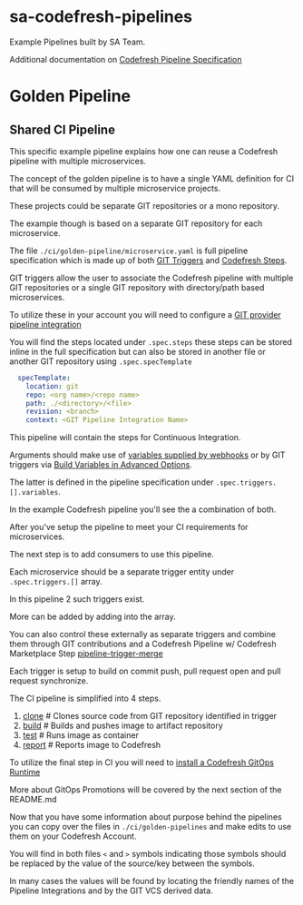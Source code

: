 # sa-codefresh-pipelines
Example Pipelines built by SA Team.

Additional documentation on [Codefresh Pipeline Specification](https://codefresh.io/docs/docs/integrations/codefresh-api/#full-pipeline-specification)

# Golden Pipeline
## Shared CI Pipeline

This specific example pipeline explains how one can reuse a Codefresh pipeline with multiple microservices.

The concept of the golden pipeline is to have a single YAML definition for CI that will be consumed by multiple microservice projects.

These projects could be separate GIT repositories or a mono repository.  

The example though is based on a separate GIT repository for each microservice.

The file `./ci/golden-pipeline/microservice.yaml` is full pipeline specification which is made up of both [GIT Triggers](https://codefresh.io/docs/docs/pipelines/triggers/git-triggers/) and [Codefresh Steps](https://codefresh.io/docs/docs/pipelines/steps/).

GIT triggers allow the user to associate the Codefresh pipeline with multiple GIT repositories or a single GIT repository with directory/path based microservices.

To utilize these in your account you will need to configure a [GIT provider pipeline integration](https://codefresh.io/docs/docs/integrations/git-providers) 

You will find the steps located under `.spec.steps` these steps can be stored inline in the full specification but can also be stored in another file or another GIT repository using `.spec.specTemplate`

```yaml
  specTemplate:
    location: git
    repo: <org name>/<repo name>
    path: ./<directory>/<file>
    revision: <branch>
    context: <GIT Pipeline Integration Name>
```

This pipeline will contain the steps for Continuous Integration.

Arguments should make use of [variables supplied by webhooks](https://codefresh.io/docs/docs/pipelines/variables) or by GIT triggers via [Build Variables in Advanced Options](https://codefresh.io/docs/docs/pipelines/triggers/git-triggers/#advanced-options).

The latter is defined in the pipeline specification under `.spec.triggers.[].variables`.

In the example Codefresh pipeline you'll see the a combination of both.

After you've setup the pipeline to meet your CI requirements for microservices.

The next step is to add consumers to use this pipeline.

Each microservice should be a separate trigger entity under `.spec.triggers.[]` array.

In this pipeline 2 such triggers exist.  

More can be added by adding into the array.

You can also control these externally as separate triggers and combine them through GIT contributions and a Codefresh Pipeline w/ Codefresh Marketplace Step [pipeline-trigger-merge](https://codefresh.io/steps/step/pipeline-trigger-merge)

Each trigger is setup to build on commit push, pull request open and pull request synchronize.

The CI pipeline is simplified into 4 steps.
1. [clone](https://codefresh.io/steps/step/git-clone) # Clones source code from GIT repository identified in trigger
1. [build](https://codefresh.io/steps/step/build) # Builds and pushes image to artifact repository
1. [test](https://codefresh.io/steps/step/freestyle) # Runs image as container
1. [report](https://codefresh.io/steps/step/codefresh-report-image) # Reports image to Codefresh

To utilize the final step in CI you will need to [install a Codefresh GitOps Runtime](https://codefresh.io/docs/docs/installation/gitops/)

More about GitOps Promotions will be covered by the next section of the README.md

Now that you have some information about purpose behind the pipelines you can copy over the files in `./ci/golden-pipelines` and make edits to use them on your Codefresh Account.

You will find in both files `<` and `>` symbols indicating those symbols should be replaced by the value of the source/key between the symbols.

In many cases the values will be found by locating the friendly names of the Pipeline Integrations and by the GIT VCS derived data.